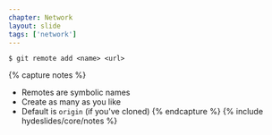 ```yaml
---
chapter: Network
layout: slide
tags: ['network']
---
```


	$ git remote add <name> <url>


{% capture notes %}
* Remotes are symbolic names
* Create as many as you like
* Default is `origin` (if you've cloned)
{% endcapture %}
{% include hydeslides/core/notes %}